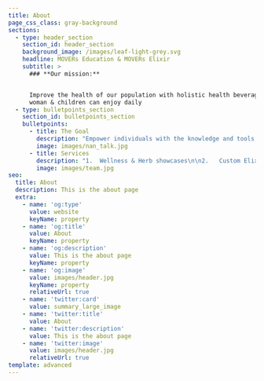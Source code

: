 ```yaml
---
title: About
page_css_class: gray-background
sections:
  - type: header_section
    section_id: header_section
    background_image: /images/leaf-light-grey.svg
    headline: MOVERs Education & MOVERs Elixir
    subtitle: >
      ### **Our mission:**


      Improve the health of our population with holistic health beverages men
      woman & children can enjoy daily
  - type: bulletpoints_section
    section_id: bulletpoints_section
    bulletpoints:
      - title: The Goal
        description: "Empower individuals with the knowledge and tools to make more informed decisions on their health.\_\n"
        image: images/nan_talk.jpg
      - title: Services
        description: "1.  Wellness & Herb showcases\n\n2.   Custom Elixirs & Bulk Deliveries\n\n3.   Personal Healing protocols\n\n4.   Emotional wellness consultations\_\n\n5.  Food Safety/Sanitation audits\n"
        image: images/team.jpg
seo:
  title: About
  description: This is the about page
  extra:
    - name: 'og:type'
      value: website
      keyName: property
    - name: 'og:title'
      value: About
      keyName: property
    - name: 'og:description'
      value: This is the about page
      keyName: property
    - name: 'og:image'
      value: images/header.jpg
      keyName: property
      relativeUrl: true
    - name: 'twitter:card'
      value: summary_large_image
    - name: 'twitter:title'
      value: About
    - name: 'twitter:description'
      value: This is the about page
    - name: 'twitter:image'
      value: images/header.jpg
      relativeUrl: true
template: advanced
---
```

